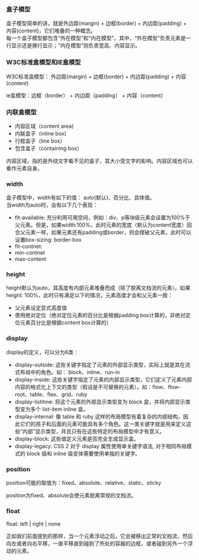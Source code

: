 ### 盒子模型  

盒子模型简单的讲，就是外边距(margin) + 边框(border) + 内边距(padding) + 内容(content)，它们堆叠的一种概念。   
每一个盒子模型都包含“外在模型”和“内在模型”。其中，“外在模型”负责元素是一行显示还是换行显示；“内在模型”则负责宽高、内容显示。

### W3C标准盒模型和IE盒模型  

W3C标准盒模型：  外边距(margin) + 边框(border) + 内边距(padding) + 内容(content)    

ie盒模型：边框（border） + 内边距（padding） + 内容（content）  

### 内联盒模型  

- 内容区域（content area)  
- 内联盒子（inline box)  
- 行框盒子（line box）  
- 包含盒子（containing box）  

内容区域，指的是外绕文字看不见的盒子，其大小受文字的影响。内容区域也可以看作元素自身。  


### width  

盒子模型中，width有如下的值： auto(默认)、百分比、具体值。  
当width为auto时，会有以下几个表现：  

- fit-available: 充分利用可用空间，例如：div、p等块级元素会设置为100%于父元素。但是，如果width:100%，此时元素的宽度（默认为content宽度）回合父元素一样，如果元素还有padding或border，则会撑破父元素，此时可以设置box-sizing: border-box       
- fit-contnet:    
- min-contnet  
- max-content    


### height  

height默认为auto，其高度有内部元素堆叠而成（除了脱离文档流的元素）。如果height: 100%，此时只有满足以下的情况，元素高度才会和父元素一致：  

- 父元素设定显式高度值  
- 使用绝对定位（绝对定位元素的百分比是根据padding box计算的，非绝对定位元素百分比是根据content box计算的）  

### display  

display的定义，可以分为6类：  

- display-outside: 这些关键字指定了元素的外部显示类型，实际上就是其在流式布局中的角色。如： block、inline、run-in  
- display-inside: 这些关键字指定了元素的内部显示类型，它们定义了元素内部内容的格式化上下文的类型（假设是不可替换的元素）。如：flow、flow-root、table、flex、grid、ruby  
- display-listitme: 将这个元素的外部显示类型变为 block 盒，并将内部显示类型变为多个 list-item inline 盒。  
- display-internal: 像 table 和 ruby 这样的布局模型有着复杂的内部结构，因此它们的孩子和后面的元素可能具有多个角色。这一类关键字就是用来定义这些“内部”显示类型，并且只有在这些特定的布局模型中才有意义。    
- display-block: 这些值定义元素是否完全生成显示盒。  
- display-legacy: CSS 2 对于 display 属性使用单关键字语法, 对于相同布局模式的 block 级和 inline 级变体需要使用单独的关键字。    

### position  

position可能的取值为：fixed、absolute、relative、static、sticky  

position为fixed、absolute会使元素脱离常规的文档流。  

### float  

float: left | right | none    

正如我们前面提到的那样，当一个元素浮动之后，它会被移出正常的文档流，然后向左或者向右平移，一直平移直到碰到了所处的容器的边框，或者碰到另外一个浮动的元素。   

